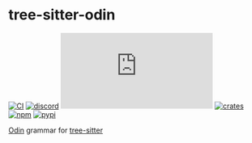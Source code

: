 # tree-sitter-odin

[![CI][ci]](https://github.com/tree-sitter-grammars/tree-sitter-odin/actions/workflows/ci.yml)
[![discord][discord]](https://discord.gg/w7nTvsVJhm)
[![matrix][matrix]](https://matrix.to/#/#tree-sitter-chat:matrix.org)
[![crates][crates]](https://crates.io/crates/tree-sitter-odin)
[![npm][npm]](https://www.npmjs.com/package/tree-sitter-odin)
[![pypi][pypi]](https://pypi.org/project/tree-sitter-odin)

[Odin](https://odin-lang.org) grammar for [tree-sitter](https://tree-sitter.github.io)

[ci]: https://img.shields.io/github/actions/workflow/status/tree-sitter-grammars/tree-sitter-odin/ci.yml?logo=github&label=CI
[discord]: https://img.shields.io/discord/1063097320771698699?logo=discord&label=discord
[matrix]: https://img.shields.io/matrix/tree-sitter-chat%3Amatrix.org?logo=matrix&label=matrix
[npm]: https://img.shields.io/npm/v/tree-sitter-odin?logo=npm
[crates]: https://img.shields.io/crates/v/tree-sitter-odin?logo=rust
[pypi]: https://img.shields.io/pypi/v/tree-sitter-odin?logo=pypi&logoColor=ffd242

